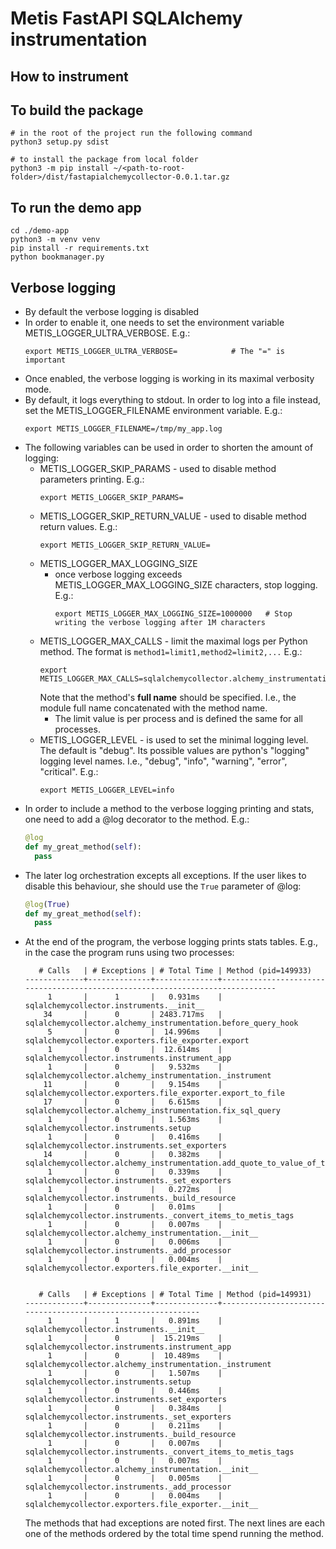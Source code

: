 # Metis FastAPI SQLAlchemy instrumentation

## How to instrument



## To build the package

```shell
# in the root of the project run the following command
python3 setup.py sdist

# to install the package from local folder
python3 -m pip install ~/<path-to-root-folder>/dist/fastapialchemycollector-0.0.1.tar.gz
```


## To run the demo app
```shell
cd ./demo-app
python3 -m venv venv
pip install -r requirements.txt
python bookmanager.py
```

## Verbose logging
* By default the verbose logging is disabled
* In order to enable it, one needs to set the environment variable METIS_LOGGER_ULTRA_VERBOSE. E.g.:
    ```commandline
    export METIS_LOGGER_ULTRA_VERBOSE=            # The "=" is important
    ```
* Once enabled, the verbose logging is working in its maximal verbosity mode.
* By default, it logs everything to stdout. In order to log into a file instead, set the METIS_LOGGER_FILENAME environment variable. E.g.:
    ```commandline
    export METIS_LOGGER_FILENAME=/tmp/my_app.log
    ```
* The following variables can be used in order to shorten the amount of logging:
  * METIS_LOGGER_SKIP_PARAMS - used to disable method parameters printing. E.g.:
    ```commandline
    export METIS_LOGGER_SKIP_PARAMS=
    ```
  * METIS_LOGGER_SKIP_RETURN_VALUE - used to disable method return values. E.g.:
    ```commandline
    export METIS_LOGGER_SKIP_RETURN_VALUE=
    ```
  * METIS_LOGGER_MAX_LOGGING_SIZE
    * once verbose logging exceeds METIS_LOGGER_MAX_LOGGING_SIZE characters, stop logging. E.g.:
      ```commandline
      export METIS_LOGGER_MAX_LOGGING_SIZE=1000000   # Stop writing the verbose logging after 1M characters
      ```
  * METIS_LOGGER_MAX_CALLS - limit the maximal logs per Python method. The format is ```method1=limit1,method2=limit2,...``` E.g.:
    ```commandline
    export METIS_LOGGER_MAX_CALLS=sqlalchemycollector.alchemy_instrumentation.fix_sql_query=10000,sqlalchemycollector.alchemy_instrumentation.before_query_hook=10000,sqlalchemycollector.exporters.file_exporter.export_to_file=5000
    ```
    Note that the method's **full name** should be specified. I.e., the module full name concatenated with the method name.
    * The limit value is per process and is defined the same for all processes.
  * METIS_LOGGER_LEVEL - is used to set the minimal logging level. The default is "debug". Its possible values are python's "logging" logging level names. I.e., "debug", "info", "warning", "error", "critical". E.g.:
    ```commandline
    export METIS_LOGGER_LEVEL=info
    ```
* In order to include a method to the verbose logging printing and stats, one need to add a @log decorator to the method. E.g.:
  ```python
  @log
  def my_great_method(self):
    pass
  ```
* The later log orchestration excepts all exceptions. If the user likes to disable this behaviour, she should use the ```True``` parameter of @log:
  ```python
  @log(True)
  def my_great_method(self):
    pass
  ```
* At the end of the program, the verbose logging prints stats tables. E.g., in the case the program runs using two processes:
  ```commandline
     # Calls   | # Exceptions | # Total Time | Method (pid=149933)
  -------------+--------------+--------------+-------------------------------------------------------------------------------
       1       |      1       |   0.931ms    | sqlalchemycollector.instruments.__init__
      34       |      0       | 2483.717ms   | sqlalchemycollector.alchemy_instrumentation.before_query_hook
       5       |      0       |  14.996ms    | sqlalchemycollector.exporters.file_exporter.export
       1       |      0       |  12.614ms    | sqlalchemycollector.instruments.instrument_app
       1       |      0       |   9.532ms    | sqlalchemycollector.alchemy_instrumentation._instrument
      11       |      0       |   9.154ms    | sqlalchemycollector.exporters.file_exporter.export_to_file
      17       |      0       |   6.615ms    | sqlalchemycollector.alchemy_instrumentation.fix_sql_query
       1       |      0       |   1.563ms    | sqlalchemycollector.instruments.setup
       1       |      0       |   0.416ms    | sqlalchemycollector.instruments.set_exporters
      14       |      0       |   0.382ms    | sqlalchemycollector.alchemy_instrumentation.add_quote_to_value_of_type_string
       1       |      0       |   0.339ms    | sqlalchemycollector.instruments._set_exporters
       1       |      0       |   0.272ms    | sqlalchemycollector.instruments._build_resource
       1       |      0       |   0.01ms     | sqlalchemycollector.instruments._convert_items_to_metis_tags
       1       |      0       |   0.007ms    | sqlalchemycollector.alchemy_instrumentation.__init__
       1       |      0       |   0.006ms    | sqlalchemycollector.instruments._add_processor
       1       |      0       |   0.004ms    | sqlalchemycollector.exporters.file_exporter.__init__


     # Calls   | # Exceptions | # Total Time | Method (pid=149931)
  -------------+--------------+--------------+--------------------------------------------------------------
       1       |      1       |   0.891ms    | sqlalchemycollector.instruments.__init__
       1       |      0       |  15.219ms    | sqlalchemycollector.instruments.instrument_app
       1       |      0       |  10.489ms    | sqlalchemycollector.alchemy_instrumentation._instrument
       1       |      0       |   1.507ms    | sqlalchemycollector.instruments.setup
       1       |      0       |   0.446ms    | sqlalchemycollector.instruments.set_exporters
       1       |      0       |   0.384ms    | sqlalchemycollector.instruments._set_exporters
       1       |      0       |   0.211ms    | sqlalchemycollector.instruments._build_resource
       1       |      0       |   0.007ms    | sqlalchemycollector.instruments._convert_items_to_metis_tags
       1       |      0       |   0.007ms    | sqlalchemycollector.alchemy_instrumentation.__init__
       1       |      0       |   0.005ms    | sqlalchemycollector.instruments._add_processor
       1       |      0       |   0.004ms    | sqlalchemycollector.exporters.file_exporter.__init__
  ```
  The methods that had exceptions are noted first. The next lines are each one of the methods ordered by the total time spend running the method.
